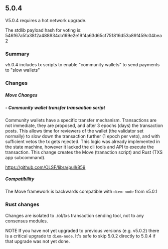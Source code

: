 ## 5.0.4
V5.0.4 requires a hot network upgrade.

The stdlib payload hash for voting is: 546f67a5fa38f2a488934cb169e2e19f4a63d65cf751816d53a89f459c04bea2

### Summary
v5.0.4 includes tx scripts to enable "community wallets" to send payments to "slow wallets"

### Changes

##### Move Changes

##### - Community wallet transfer transaction script 

Community wallets have a specific transfer mechanism. Transactions are not immediate, they are proposed, and after 3 epochs (days) the transaction posts. This allows time for reviewers of the wallet (the validator set normally) to slow down the transaction further (1 epoch per veto), and with sufficient vetos the tx gets rejected. This logic was already implemented in the state machine, however it lacked the cli tools and API to execute the transaction. This change creates the Move (tranaction script) and Rust (TXS app subcommand).

https://github.com/OLSF/libra/pull/859


##### Compatibility
The Move framework is backwards compatible with `diem-node` from v5.0.1

### Rust changes
Changes are isolated to ./ol/txs transaction sending tool, not to any consensus modules.

NOTE If you have not yet upgraded to previous versions (e.g. v5.0.2) there is a critical upgrade to `diem-node`. It's safe to skip 5.0.2 directly to 5.0.4 if that upgrade was not yet done.


